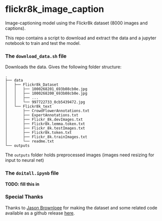 # flickr8k_image_caption

Image-captioning model using the Flickr8k dataset (8000 images and captions).

This repo contains a script to download and extract the data and a jupyter notebook to train and test the model.

### The `download_data.sh` file

Downloads the data. Gives the following folder structure:

```
.
├── data
│   ├── Flickr8k_Dataset
│   │   ├── 1000268201_693b08cb0e.jpg
│   │   ├── 1000268200_693b08cb0e.jpg
│   │   ├── ...
│   │   └── 997722733_0cb5439472.jpg
│   └── Flickr8k_text
│       ├── CrowdFlowerAnnotations.txt
│       ├── ExpertAnnotations.txt
│       ├── Flickr_8k.devImages.txt
│       ├── Flickr8k.lemma.token.txt
│       ├── Flickr_8k.testImages.txt
│       ├── Flickr8k.token.txt
│       ├── Flickr_8k.trainImages.txt
│       └── readme.txt
└── outputs
```

The `outputs` folder holds preprocessed images (images need resizing for input to neural net)

### The `doitall.ipynb` file

**TODO: fill this in**

### Special Thanks

Thanks to [Jason Brownloee](https://github.com/jbrownlee) for making the dataset and some related code available as a github release [here](https://github.com/jbrownlee/Datasets/releases/tag/Flickr8k).

